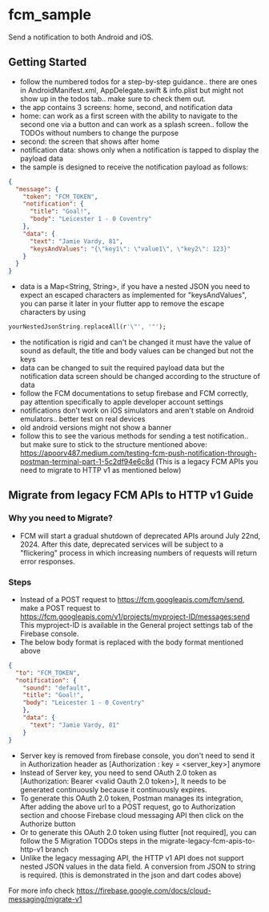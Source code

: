 # fcm_sample

Send a notification to both Android and iOS.

## Getting Started

* follow the numbered todos for a step-by-step guidance.. there are ones in AndroidManifest.xml, AppDelegate.swift & info.plist but might not show up in the todos tab.. make sure to check them out.
* the app contains 3 screens: home, second, and notification data
* home: can work as a first screen with the ability to navigate to the second one via a button and can work as a splash screen.. follow the TODOs without numbers to change the purpose
* second: the screen that shows after home
* notification data: shows only when a notification is tapped to display the payload data
* the sample is designed to receive the notification payload as follows:
```json
{
  "message": {
    "token": "FCM_TOKEN",
    "notification": {
      "title": "Goal!",
      "body": "Leicester 1 - 0 Coventry"
    },
    "data": {
      "text": "Jamie Vardy, 81",
      "keysAndValues": "{\"key1\": \"value1\", \"key2\": 123}"
    }
  }
}
```
* data is a Map<String, String>, if you have a nested JSON  you need to expect an escaped characters as implemented for "keysAndValues", you can parse it later in your flutter app to remove the escape characters by using
```dart
yourNestedJsonString.replaceAll(r'\"', '"');
```
* the notification is rigid and can't be changed it must have the value of sound as default, the title and body values can be changed but not the keys
* data can be changed to suit the required payload data but the notification data screen should be changed according to the structure of data
* follow the FCM documentations to setup firebase and FCM correctly, pay attention specifically to apple developer account settings
* notifications don't work on iOS simulators and aren't stable on Android emulators.. better test on real devices
* old android versions might not show a banner
* follow this to see the various methods for sending a test notification.. but make sure to stick to the structure mentioned above: https://apoorv487.medium.com/testing-fcm-push-notification-through-postman-terminal-part-1-5c2df94e6c8d (This is a legacy FCM APIs you need to migrate to HTTP v1 as mentioned below)


## Migrate from legacy FCM APIs to HTTP v1 Guide

### Why you need to Migrate?
* FCM will start a gradual shutdown of deprecated APIs around July 22nd, 2024. After this date, deprecated services will be subject to a "flickering" process in which increasing numbers of requests will return error responses.

### Steps
* Instead of a POST request to https://fcm.googleapis.com/fcm/send, make a POST request to https://fcm.googleapis.com/v1/projects/myproject-ID/messages:send This myproject-ID is available in the General project settings tab of the Firebase console.
* The below body format is replaced with the body format mentioned above
```json
{ 
  "to": "FCM_TOKEN",
  "notification": { 
    "sound": "default", 
    "title": "Goal!", 
    "body": "Leicester 1 - 0 Coventry" 
    }, 
    "data": { 
      "text": "Jamie Vardy, 81" 
    } 
}
```
* Server key is removed from firebase console, you don't need to send it in Authorization header as [Authorization : key = <server_key>] anymore
* Instead of Server key, you need to send OAuth 2.0 token as [Authorization: Bearer <valid Oauth 2.0 token>], It needs to be generated continuously because it continuously expires.
* To generate this OAuth 2.0 token, Postman manages its integration, After adding the above url to a POST request, go to Authorization section and choose Firebase cloud messaging API then click on the Authorize button
* Or to generate this OAuth 2.0 token using flutter [not required], you can follow the 5 Migration TODOs steps in the migrate-legacy-fcm-apis-to-http-v1 branch
* Unlike the legacy messaging API, the HTTP v1 API does not support nested JSON values in the data field. A conversion from JSON to string is required. (this is demonstrated in the json and dart codes above)

For more info check https://firebase.google.com/docs/cloud-messaging/migrate-v1

